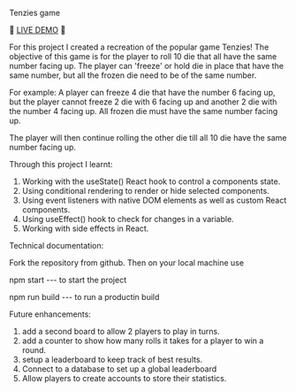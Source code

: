 Tenzies game

&#127922; <a href='https://dustydogcodex.github.io/Tenzies/'>LIVE DEMO</a> &#127922;

For this project I created a recreation of the popular game Tenzies! The objective of this game is for the player to roll 10 die that all have the same number facing up. The player can 'freeze' or hold die in place that have the same number, but all the frozen die need to be of the same number.

For example: A player can freeze 4 die that have the number 6 facing up, but the player cannot freeze 2 die with 6 facing up and another 2 die with the number 4 facing up. All frozen die must have the same number facing up.

The player will then continue rolling the other die till all 10 die have the same number facing up.

Through this project I learnt:

1) Working with the useState() React hook to control a components state.
2) Using conditional rendering to render or hide selected components. 
3) Using event listeners with native DOM elements as well as custom React components.
4) Using useEffect() hook to check for changes in a variable.
5) Working with side effects in React.

Technical documentation:

Fork the repository from github. 
Then on your local machine use

npm start     --- to start the project

npm run build --- to run a productin build

Future enhancements:

1) add a second board to allow 2 players to  play in turns.
2) add a counter to show how many rolls it takes for a player to win a round.
3) setup a leaderboard to keep track of best results.
4) Connect to a database to set up a global leaderboard
5) Allow players to create accounts to store their statistics.